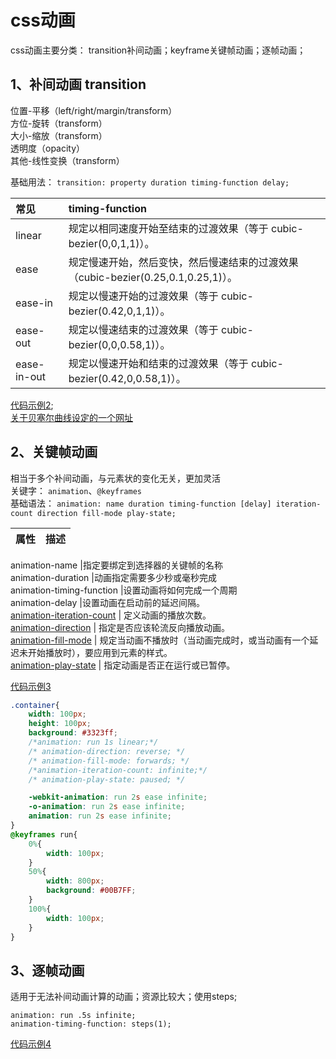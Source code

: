 # css动画

css动画主要分类：
transition补间动画；keyframe关键帧动画；逐帧动画；

## <div class='class01'>1、补间动画 transition</div>            
位置-平移（left/right/margin/transform）      
方位-旋转（transform）        
大小-缩放（transform）        
透明度（opacity）        
其他-线性变换（transform）          

基础用法： `transition: property duration timing-function delay;`            

常见 | timing-function      
:- | :-
linear	           | 规定以相同速度开始至结束的过渡效果（等于 cubic-bezier(0,0,1,1)）。            
ease	           | 规定慢速开始，然后变快，然后慢速结束的过渡效果（cubic-bezier(0.25,0.1,0.25,1)）。         
ease-in	           | 规定以慢速开始的过渡效果（等于 cubic-bezier(0.42,0,1,1)）。      
ease-out	       | 规定以慢速结束的过渡效果（等于 cubic-bezier(0,0,0.58,1)）。          
ease-in-out	       | 规定以慢速开始和结束的过渡效果（等于 cubic-bezier(0.42,0,0.58,1)）。            

[代码示例2](./demo/02-transition.html);         
[关于贝塞尔曲线设定的一个网址](http://web.chacuo.net/css3beziertool)


## <div class='class02'>2、关键帧动画</div>   
相当于多个补间动画，与元素状的变化无关，更加灵活        
关键字： `animation`、`@keyframes`       
基础语法： `animation: name duration timing-function [delay] iteration-count direction fill-mode play-state;`

属性 | 描述     
:- |:-

animation-name	                |指定要绑定到选择器的关键帧的名称        
animation-duration	            |动画指定需要多少秒或毫秒完成      
animation-timing-function	    |设置动画将如何完成一个周期       
animation-delay	                |设置动画在启动前的延迟间隔。      
[animation-iteration-count](http://www.runoob.com/cssref/css3-pr-animation-iteration-count.html) |      定义动画的播放次数。      
[animation-direction](http://www.runoob.com/cssref/css3-pr-animation-direction.html)	         |   指定是否应该轮流反向播放动画。     
[animation-fill-mode](http://www.runoob.com/cssref/css3-pr-animation-fill-mode.html)	      |     规定当动画不播放时（当动画完成时，或当动画有一个延迟未开始播放时），要应用到元素的样式。            
[animation-play-state](http://www.runoob.com/cssref/css3-pr-animation-play-state.html)	      |  指定动画是否正在运行或已暂停。             

[代码示例3](./demo/03-keyframe.html)

```css
.container{
    width: 100px;
    height: 100px;
    background: #3323ff;
    /*animation: run 1s linear;*/
    /* animation-direction: reverse; */
    /* animation-fill-mode: forwards; */
    /*animation-iteration-count: infinite;*/
    /* animation-play-state: paused; */

    -webkit-animation: run 2s ease infinite;
    -o-animation: run 2s ease infinite;
    animation: run 2s ease infinite;
}
@keyframes run{
    0%{
        width: 100px;
    }
    50%{
        width: 800px;
        background: #00B7FF;
    }
    100%{
        width: 100px;
    }
}
```


## <div class='class03'>3、逐帧动画</div>
适用于无法补间动画计算的动画；资源比较大；使用steps;           
```
animation: run .5s infinite;
animation-timing-function: steps(1);
```



[代码示例4](./demo/04-animal.html)
